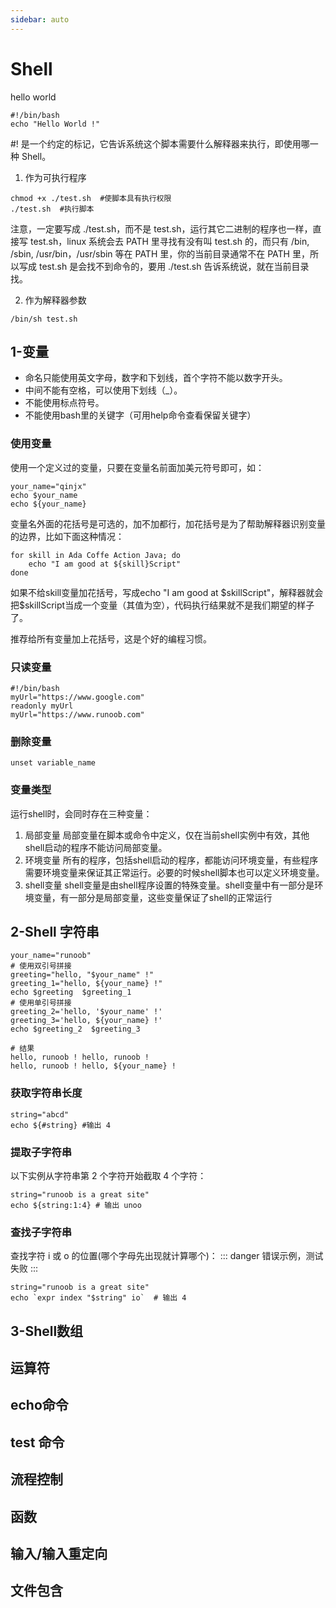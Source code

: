 ```yaml
---
sidebar: auto
---
```


# Shell
hello world
```shell
#!/bin/bash
echo "Hello World !"
```
#! 是一个约定的标记，它告诉系统这个脚本需要什么解释器来执行，即使用哪一种 Shell。

1. 作为可执行程序

```shell
chmod +x ./test.sh  #使脚本具有执行权限
./test.sh  #执行脚本
```
注意，一定要写成 ./test.sh，而不是 test.sh，运行其它二进制的程序也一样，直接写 test.sh，linux 系统会去 PATH 里寻找有没有叫 test.sh 的，而只有 /bin, /sbin, /usr/bin，/usr/sbin 等在 PATH 里，你的当前目录通常不在 PATH 里，所以写成 test.sh 是会找不到命令的，要用 ./test.sh 告诉系统说，就在当前目录找。

2. 作为解释器参数
```shell
/bin/sh test.sh
```

## 1-变量
+ 命名只能使用英文字母，数字和下划线，首个字符不能以数字开头。
+ 中间不能有空格，可以使用下划线（_）。
+ 不能使用标点符号。
+ 不能使用bash里的关键字（可用help命令查看保留关键字）
### 使用变量
使用一个定义过的变量，只要在变量名前面加美元符号即可，如：

```shell
your_name="qinjx"
echo $your_name
echo ${your_name}
```

变量名外面的花括号是可选的，加不加都行，加花括号是为了帮助解释器识别变量的边界，比如下面这种情况：

```shell
for skill in Ada Coffe Action Java; do
    echo "I am good at ${skill}Script"
done
```
如果不给skill变量加花括号，写成echo "I am good at $skillScript"，解释器就会把$skillScript当成一个变量（其值为空），代码执行结果就不是我们期望的样子了。

推荐给所有变量加上花括号，这是个好的编程习惯。

### 只读变量
```shell
#!/bin/bash
myUrl="https://www.google.com"
readonly myUrl
myUrl="https://www.runoob.com"
```
### 删除变量
```shell
unset variable_name
```
### 变量类型

运行shell时，会同时存在三种变量：

1. 局部变量 局部变量在脚本或命令中定义，仅在当前shell实例中有效，其他shell启动的程序不能访问局部变量。
2. 环境变量 所有的程序，包括shell启动的程序，都能访问环境变量，有些程序需要环境变量来保证其正常运行。必要的时候shell脚本也可以定义环境变量。
3. shell变量 shell变量是由shell程序设置的特殊变量。shell变量中有一部分是环境变量，有一部分是局部变量，这些变量保证了shell的正常运行

## 2-Shell 字符串

```shell
your_name="runoob"
# 使用双引号拼接
greeting="hello, "$your_name" !"
greeting_1="hello, ${your_name} !"
echo $greeting  $greeting_1
# 使用单引号拼接
greeting_2='hello, '$your_name' !'
greeting_3='hello, ${your_name} !'
echo $greeting_2  $greeting_3

# 结果
hello, runoob ! hello, runoob !
hello, runoob ! hello, ${your_name} !
```

### 获取字符串长度
```shell
string="abcd"
echo ${#string} #输出 4
```

### 提取子字符串
以下实例从字符串第 2 个字符开始截取 4 个字符：

```shell
string="runoob is a great site"
echo ${string:1:4} # 输出 unoo
```
### 查找子字符串
查找字符 i 或 o 的位置(哪个字母先出现就计算哪个)：
::: danger
错误示例，测试失败
:::
```shell
string="runoob is a great site"
echo `expr index "$string" io`  # 输出 4
```

## 3-Shell数组

## 运算符

## echo命令

## test 命令

## 流程控制

## 函数

## 输入/输入重定向

## 文件包含